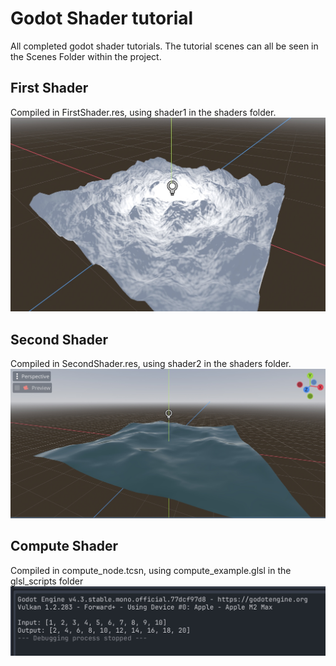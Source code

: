# Godot Shader tutorial
All completed godot shader tutorials. The tutorial scenes can all be seen in the Scenes Folder within the project.


## First Shader
Compiled in FirstShader.res, using shader1 in the shaders folder.
![First Shader](FirstShader.jpg)

## Second Shader
Compiled in SecondShader.res, using shader2 in the shaders folder.
![Second Shader](SecondShader.jpg)

## Compute Shader
Compiled in compute_node.tcsn, using compute_example.glsl in the glsl_scripts folder
![Compute Shader](ComputeShader.jpg)
